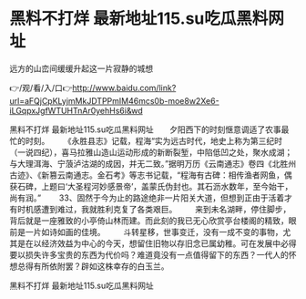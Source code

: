 # 黑料不打烊 最新地址115.su吃瓜黑料网址
远方的山峦间缓缓升起这一片寂静的城想

👉/观/看/入/口👉http://www.baidu.com/link?url=aFQjCpKLyjmMkJDTPPmIM46mcs0b-moe8w2Xe6-iLGqpxJgfWTUHTnAr0yehHs6i&wd

黑料不打烊 最新地址115.su吃瓜黑料网址　　夕阳西下的时刻惬意调适了农事最忙的时刻。
　　《永胜县志》记载，程海“实为远古时代，地史上称为第三纪时（一说四纪），喜马拉雅山造山运动形成的新断裂堑，中陷低凹之处，聚水成湖；与大理洱海、宁蒗泸沽湖的成因，并无二致。”据明万历《云南通志》卷四《北胜州古迹》、《新篡云南通志。金石考》等志书记载，“程海有古碑：相传渔者网鱼，偶获石碑，上题曰‘大圣程河妙感景帝’，盖蒙氏伪封也。其石沥水数年，至今始干，尚有润。”
　　33、固然于今为止的路途绝非一片阳关大道，但想到正由于活着才有时机感遭到难过，我就胜利克复了各类艰巨。
　　来到未名湖畔，停住脚步，背后就是一座雅致的小亭倚山林而建。而此刻的我已无心欣赏亭台楼阁的精致，眼前是一片如诗如画的佳境。
　　斗转星移，世事变迁，没有一成不变的事物，尤其是在以经济效益为中心的今天，想留住旧物以存旧念已属幼稚。可在发展中必得要以损失许多宝贵的东西为代价吗？难道竟没有一点值得留下的东西？一代人的怀想总得有所依附罢？辟如这株幸存的白玉兰。

黑料不打烊 最新地址115.su吃瓜黑料网址

